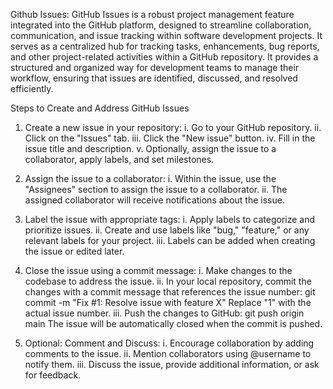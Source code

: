 Github Issues:
GitHub Issues is a robust project management feature integrated into the GitHub platform, designed to
streamline collaboration, communication, and issue tracking within software development projects.
It serves as a centralized hub for tracking tasks, enhancements, bug reports, and other project-related
activities within a GitHub repository. It provides a structured and organized way for development teams
to manage their workflow, ensuring that issues are identified, discussed, and resolved efficiently.

Steps to Create and Address GitHub Issues
1. Create a new issue in your repository:
i. Go to your GitHub repository.
ii. Click on the "Issues" tab.
iii. Click the "New issue" button.
iv. Fill in the issue title and description.
v. Optionally, assign the issue to a collaborator, apply labels, and set milestones.
2. Assign the issue to a collaborator:
i. Within the issue, use the "Assignees" section to assign the issue to a collaborator.
ii. The assigned collaborator will receive notifications about the issue.
3. Label the issue with appropriate tags:
i. Apply labels to categorize and prioritize issues.
ii. Create and use labels like "bug," "feature," or any relevant labels for your project.
iii. Labels can be added when creating the issue or edited later.
4. Close the issue using a commit message:
i. Make changes to the codebase to address the issue.
ii. In your local repository, commit the changes with a commit message that references the
issue number:
git commit -m "Fix #1: Resolve issue with feature X"
Replace "1" with the actual issue number.
iii. Push the changes to GitHub:
git push origin main
The issue will be automatically closed when the commit is pushed.

5. Optional: Comment and Discuss:
i. Encourage collaboration by adding comments to the issue.
ii. Mention collaborators using @username to notify them.
iii. Discuss the issue, provide additional information, or ask for feedback.
